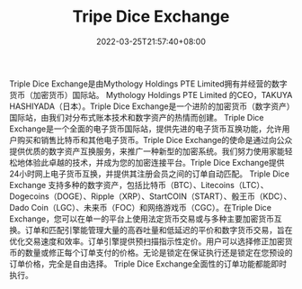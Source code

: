 ﻿---
weight: 
title: "Tripe Dice Exchange"
description: "Triple Dice Exchange是一个全面的电子货币国际站，提供先进的电子货币互换功能，允许用户购买和销售比特币和其他电子货币。"
date: 2022-03-25T21:57:40+08:00
lastmod: 2022-03-25T16:45:40+08:00
draft: false
authors: ["Metabd"]
featuredImage: "tripe-dice-exchange.webp"
link: ""
tags: ["交易所","Tripe Dice Exchange"]
categories: ["navigation"]
navigation: ["交易所"]
lightgallery: true
toc: true
pinned: false
recommend: false
recommend1: false
---
Triple Dice Exchange是由Mythology Holdings PTE Limited拥有并经营的数字货币（加密货币）国际站。 Mythology Holdings PTE Limited 的CEO，TAKUYA HASHIYADA（日本）。Triple Dice Exchange是一个进阶的加密货币（数字资产）国际站，由我们对分布式账本技术和数字资产的热情而创建。 Triple Dice Exchange是一个全面的电子货币国际站，提供先进的电子货币互换功能，允许用户购买和销售比特币和其他电子货币。Triple Dice Exchange的使命是通过向公众提供优质的数字资产互换服务，来推广一种新型的加密系统。我们努力使用家能轻松地体验此卓越的技术，并成为您的加密连接平台。Triple Dice Exchange提供24小时网上电子货币互换，并提供其注册会员之间的订单自动匹配。 Triple Dice Exchange 支持多种的数字资产，包括比特币（BTC）、Litecoins（LTC）、Dogecoins（DOGE）、Ripple（XRP）、StartCOIN（START）、骰王币（KDC）、Dado Coin（LGC）、未来币（FOC）和网络游戏币（CGC）。在Triple Dice Exchange，您可以在单一的平台上使用法定货币交易或与多种主要加密货币互换。订单和匹配引擎能管理大量的高吞吐量和低延迟的平价和数字货币交易，旨在优化交易速度和效率。订单引擎提供预扫描指示性定价。用户可以选择修正加密货币的数量或修正每个订单支付的价格。无论是锁定在保证执行还是锁定在您预设的订单价格，完全是自由选择。 Triple Dice Exchange全面性的订单功能都能即时执行。
